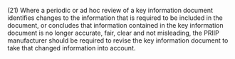 (21) Where a periodic or ad hoc review of a key information document identifies changes to the information that is required to be included in the document, or concludes that information contained in the key information document is no longer accurate, fair, clear and not misleading, the PRIIP manufacturer should be required to revise the key information document to take that changed information into account.